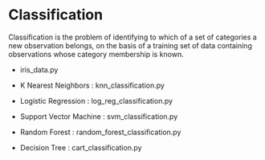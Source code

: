 # Classification

Classification is the problem of identifying to which of a set of categories a new observation belongs, 
on the basis of a training set of data containing observations whose category membership is known.

- iris_data.py

- K Nearest Neighbors : knn_classification.py

- Logistic Regression : log_reg_classification.py 

- Support Vector Machine : svm_classification.py

- Random Forest : random_forest_classification.py

- Decision Tree : cart_classification.py
